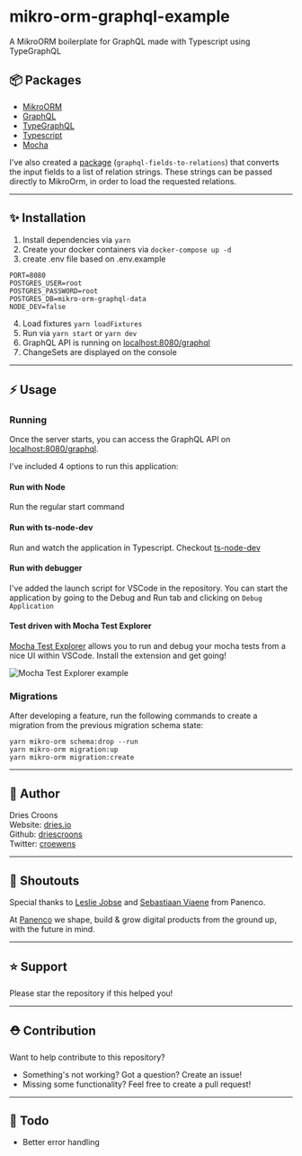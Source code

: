 # mikro-orm-graphql-example

A MikroORM boilerplate for GraphQL made with Typescript using TypeGraphQL

## 📦 Packages

- [MikroORM](https://mikro-orm.io/)
- [GraphQL](https://graphql.org/)
- [TypeGraphQL](https://typegraphql.com/)
- [Typescript](https://www.typescriptlang.org/)
- [Mocha](https://mochajs.org/)

I've also created a [package](https://github.com/driescroons/graphql-fields-to-relations) (`graphql-fields-to-relations`) that converts the input fields to a list of relation strings. These strings can be passed directly to MikroOrm, in order to load the requested relations.

---

## ✨ Installation

1. Install dependencies via `yarn`
2. Create your docker containers via `docker-compose up -d`
3. create .env file based on .env.example

```
PORT=8080
POSTGRES_USER=root
POSTGRES_PASSWORD=root
POSTGRES_DB=mikro-orm-graphql-data
NODE_DEV=false
```

4. Load fixtures `yarn loadFixtures`
5. Run via `yarn start` or `yarn dev`
6. GraphQL API is running on [localhost:8080/graphql](http://localhost:4080/graphql)
7. ChangeSets are displayed on the console

---

## ⚡️ Usage

### Running

Once the server starts, you can access the GraphQL API on [localhost:8080/graphql](http://localhost:4080/graphql).

I've included 4 options to run this application:

#### Run with Node

Run the regular start command

#### Run with ts-node-dev

Run and watch the application in Typescript. Checkout [ts-node-dev](https://www.npmjs.com/package/ts-node-dev)

#### Run with debugger

I've added the launch script for VSCode in the repository. You can start the application by going to the Debug and Run tab and clicking on `Debug Application`

#### Test driven with Mocha Test Explorer

[Mocha Test Explorer](https://marketplace.visualstudio.com/items?itemName=hbenl.vscode-mocha-test-adapter) allows you to run and debug your mocha tests from a nice UI within VSCode. Install the extension and get going!

![Mocha Test Explorer example](https://i.imgur.com/5WTSij5.gif)

### Migrations

After developing a feature, run the following commands to create a migration from the previous migration schema state:

```
yarn mikro-orm schema:drop --run
yarn mikro-orm migration:up
yarn mikro-orm migration:create
```

---

## 👤 Author

Dries Croons  
Website: [dries.io](http://dries.io)  
Github: [driescroons](http://github.com/driescroons)  
Twitter: [croewens](http://twitter.com/croewens)

---

## 📢 Shoutouts

Special thanks to [Leslie Jobse](https://github.com/ljobse) and [Sebastiaan Viaene](https://github.com/sebastiaanviaene) from Panenco.

At [Panenco](https://github.com/Panenco) we shape, build & grow digital products from the ground up, with the future in mind.

---

## ⭐️ Support

Please star the repository if this helped you!

---

## ⛑️ Contribution

Want to help contribute to this repository?

- Something's not working? Got a question? Create an issue!
- Missing some functionality? Feel free to create a pull request!

---

## 🚧 Todo

- Better error handling
